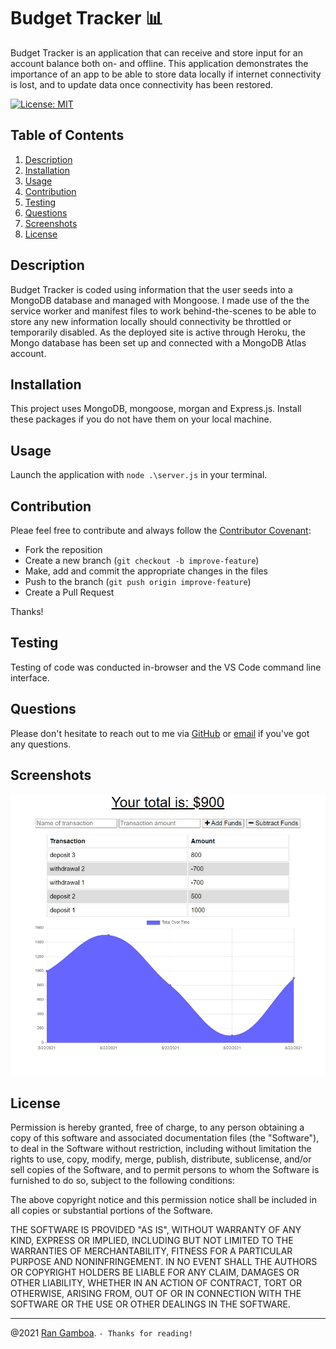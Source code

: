 # Budget Tracker 📊
Budget Tracker is an application that can receive and store input for an account balance both on- and offline. This application demonstrates the importance of an app to be able to store data locally if internet connectivity is lost, and to update data once connectivity has been restored.

[![License: MIT](https://img.shields.io/badge/License-MIT-yellow.svg)](https://opensource.org/licenses/MIT)

## Table of Contents

  1. [Description](#description)
  2. [Installation](#installation)
  3. [Usage](#usage)
  4. [Contribution](#contribution)
  5. [Testing](#testing)
  6. [Questions](#questions)
  7. [Screenshots](#screenshots)
  8. [License](#license)
  
## Description

Budget Tracker is coded using information that the user seeds into a MongoDB database and managed with Mongoose. I made use of the the service worker and manifest files to work behind-the-scenes to be able to store any new information locally should connectivity be throttled or temporarily disabled. As the deployed site is active through Heroku, the Mongo database has been set up and connected with a MongoDB Atlas account.

## Installation

This project uses MongoDB, mongoose, morgan and Express.js. Install these packages if you do not have them on your local machine. 

## Usage

Launch the application with  ``node .\server.js`` in your terminal.

## Contribution

Pleae feel free to contribute and always follow the [Contributor Covenant](http://contributor-covenant.org/version/1/3/0/):

* Fork the reposition
* Create a new branch (``git checkout -b improve-feature``)
* Make, add and commit the appropriate changes in the files
* Push to the branch (``git push origin improve-feature``)
* Create a Pull Request

Thanks!

## Testing

Testing of code was conducted in-browser and the VS Code command line interface.

## Questions

Please don't hesitate to reach out to me via [GitHub](https://github.com/rangamboa) or [email](mailto:rangamboa@gmail.com) if you've got any questions.
## Screenshots

![Screenshot](./assets/images/screenshot-01.jpg 'screenshot')

## License

Permission is hereby granted, free of charge, to any person obtaining a copy of this software and associated documentation files (the "Software"), to deal in the Software without restriction, including without limitation the rights to use, copy, modify, merge, publish, distribute, sublicense, and/or sell copies of the Software, and to permit persons to whom the Software is furnished to do so, subject to the following conditions:

The above copyright notice and this permission notice shall be included in all copies or substantial portions of the Software.

THE SOFTWARE IS PROVIDED "AS IS", WITHOUT WARRANTY OF ANY KIND, EXPRESS OR IMPLIED, INCLUDING BUT NOT LIMITED TO THE WARRANTIES OF MERCHANTABILITY, FITNESS FOR A PARTICULAR PURPOSE AND NONINFRINGEMENT. IN NO EVENT SHALL THE AUTHORS OR COPYRIGHT HOLDERS BE LIABLE FOR ANY CLAIM, DAMAGES OR OTHER LIABILITY, WHETHER IN AN ACTION OF CONTRACT, TORT OR OTHERWISE, ARISING FROM, OUT OF OR IN CONNECTION WITH THE SOFTWARE OR THE USE OR OTHER DEALINGS IN THE SOFTWARE.

---
@2021 [Ran Gamboa](https://rangamboa.github.io/portfolio/). ``- Thanks for reading!``
